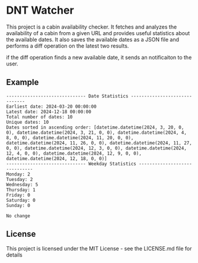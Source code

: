 # DNT Watcher 
This project is a cabin availability checker. It fetches and analyzes the availability of a cabin from a given URL and provides useful statistics about the available dates. It also saves the available dates as a JSON file and performs a diff operation on the latest two results.

if the diff operation finds a new available date, it sends an notificaiton to the user.

## Example

```text
------------------------------ Date Statistics ------------------------------
Earliest date: 2024-03-20 00:00:00
Latest date: 2024-12-18 00:00:00
Total number of dates: 10
Unique dates: 10
Dates sorted in ascending order: [datetime.datetime(2024, 3, 20, 0, 0), datetime.datetime(2024, 3, 21, 0, 0), datetime.datetime(2024, 4, 8, 0, 0), datetime.datetime(2024, 11, 20, 0, 0), datetime.datetime(2024, 11, 26, 0, 0), datetime.datetime(2024, 11, 27, 0, 0), datetime.datetime(2024, 12, 3, 0, 0), datetime.datetime(2024, 12, 4, 0, 0), datetime.datetime(2024, 12, 9, 0, 0), datetime.datetime(2024, 12, 18, 0, 0)]
------------------------------ Weekday Statistics ------------------------------
Monday: 2
Tuesday: 2
Wednesday: 5
Thursday: 1
Friday: 0
Saturday: 0
Sunday: 0

No change
```

## License
This project is licensed under the MIT License - see the LICENSE.md file for details
